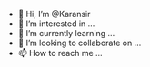 - 👋 Hi, I’m @Karansir
- 👀 I’m interested in ...
- 🌱 I’m currently learning ...
- 💞️ I’m looking to collaborate on ...
- 📫 How to reach me ...

<!---
Karansir/Karansir is a ✨ special ✨ repository because its `README.md` (this file) appears on your GitHub profile.
You can click the Preview link to take a look at your changes.
--->
